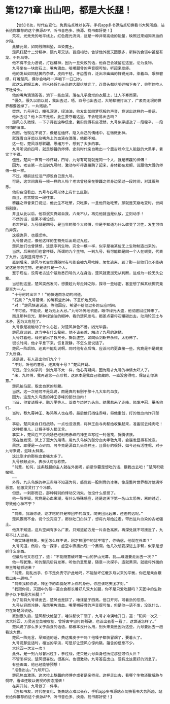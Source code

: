 # 第1271章 出山吧，都是大长腿！
        【告知书友，时代在变化，免费站点难以长存，手机app多书源站点切换看书大势所趋，站长给你推荐的这个换源APP，听书音色多、换源、找书都好使！】
       荒凉、光秃秃的地平线上，红色霞光流淌，这是一种非常高级的能量，映照过来如同流血的夕阳。
       此情此景，如同残阳斜坠，血染魔土。
       楚风打起十二分精神，跟九号交谈，百般相劝，告诉他外面天团很多，新鲜的食谱中甚至有龙、不死鸟等。
       他不得不全力游说，打起精神，因为一旦失败的话，他自己会被留在这里，沦为食物。
       九号坐在一块岩石上，嘴角滴血，咀嚼腿骨的声音很可怕，听起来发瘆。
       他的发丝如同枯黄的杂草，皮肉干枯，牙齿雪白，泛出冷幽幽的锋锐光泽，染着血，眼神碧绿，盯着楚风，偶尔会咕咚一声咽下一口口水。
       就这么转眼工夫，他已经将九头鸟的大腿给啃光了，连骨头都给嚼碎咽下去了，典型的吃人不吐骨头。
       他的嘴角滴滴答答，淌下一些血液，落在几乎腐烂的衣服上，让人不寒而栗。
       “很久，很久以前以前，我出去过，唔，四号也出去过，大地都被打沉了，广袤而无垠的世界都要毁掉了，一片残破。”
       突然，九号开口，瞳孔深邃，绿油油，他发出如同梦呓般的声音，竟说出这样的一番话。
       他出去过？他上次不是说，此生要守着这里，不会轻易出去吗？
       楚风心头微惊，一下子得到这种信息，着实觉得有些凛然，九号似乎提及了一段秘辛，一段可怕的旧事。
       然而，他现在不说了，像是在缅怀，陷入自己的情绪中，在微微出神。
       就连雪白牙齿以及嘴角上的血液在滴落，他都不知。
       这一刻，楚风浮想联翩，思绪万千，想到了太多的事。
       九号所说的四号，就是黎龘的师傅，史前时代亲自教出一个震古烁今无人能敌的大黑手，着实了不得。
       但是，楚风一直有一种怀疑，四号、九号有可能就是同一个人，就是黎龘的师傅！
       因为，老古第一次见到九号时，激动与吓得直接跳了起来，身体都在发颤，说跟他大哥的师傅一模一样。
       不过，眼前这位活尸却说自己是九号。
       可是，这世间真有一模一样的人吗？老古曾经亲在黎龘之师身边呆过一段时间，对其很熟悉。
       他实在没看出，九号与四号形体上有什么区别。
       而且，老古提及一段往事。
       黎龘之师曾亲口说过，他此生不吃荤，只吃素，一旦他开始吃荤，那就是天崩地变时，世间将剧变。
       并且从此以后，他将泯灭真如自我，六亲不认，再见他就当是仇敌，立刻动手！
       不然的话，后果不堪设想。
       老古怀疑，九号就是四号，是当年的那个大师傅，只是不知道为什么改变了习性，发生可怕的异变。
       这很诡异，也很恐怖。
       九号曾说过，像他这样的生物先后出现过九位。
       楚风他们也曾猜想，这是序列生物，完全一模一样，似乎是被某位无上生物制造出来的。
       当然，后来他们也曾怀疑，所谓的九个生物，一到九号，有可能都是同一个人在蜕变，代表了九世，这就显得恐怖了。
       直到后来，楚风与老古觉得随时有可能会被九号吃掉，匆忙逃离，到了那一刻他们也不能确定这是序列生物，还是说只是一个人。
       至于现在，没有老古这个最熟悉四号的人在身边，楚风就更加无从判断，这成为一段无头公案。
       当想到这里，楚风突然发问，想要趁九号走神之际，探寻一些秘密，甚至想了解其根脚究竟是否为一人。
       “十号何时出世？！”他快速而急切的问道。
       “石昊？”九号错愕，的确有些出神，下意识地反问。
       “对！”楚风快速说道，等他回应，希望不给他过多的反应时间。
       “不可说，不能说，是为无上大忌。”九号冷厉地说道，眼中绿光大盛，他彻底回过神来了。
       而且那种目光，那种绿油油的眼神，看的楚风发毛，都差点要将石罐砸出去，动用轮回土与木矛，因为太危险了。
       九号像是被触动了什么心弦，对楚风神色不善，凶光毕露。
       楚风意识到，这当中有什么秘密，他不该去惹，触动了九号的逆鳞。
       九号盯着他，绿光冒出了数尺长，撕裂虚空，如同仙剑斩开永恒，太恐怖了。
       很长时间，他才平息下来，恢复寂静，不怎么爱说话了。
       楚风一阵后怕，还真不能乱说啊，同时他有点后悔，应该问的更直接一些，究竟是不是蜕变了九世身。
       还是说，有人造出他们九个？
       “不对，听他的意思，还真有十号？”楚风怀疑。
       可是，怎么似乎同一到九号不太一样，他心有疑问，因为刚才九号的神情太吓人了。
       “来，九师傅，我再送您一点珍肴，这原本是我自己收藏的，一直没舍得吃，保证让你满意。”
       楚风拍马屁，取出自家的珍藏。
       当然，这一次他可不是乱说，而是真的有别于那十几大车的血食。
       因为，这是九头鸟族的神王赤峰的部分血肉！
       当日，他宴请猴子、鹏万里等人，蒸煮与烧烤九头鸟，结果惹来了赤峰，怒发冲冠，要杀他们。
       当时，黎九霄神王、弥鸿等人也在场，最后他们挡住赤峰，将他重创，打的他血肉炸开部分。
       事后，楚风亲自打扫战场，一点也没浪费，将神王血与肉都给收集起来，准备回去炖肉吃！
       这种损事儿，让猴子等人都无言。
       事实上，楚风在三方战场已经利用赤峰的神王血写过一封信笺，折腾该族。
       现在他发现，派上了更大的用场，用九头鸟族的部分血肉孝敬九号，会越发显得有诚意。
       果然，即便是一点碎肉，可毕竟是源自九头鸟神王，且保存的很好，如今还有活性呢，对于九号来说，滋味太鲜美。
       这比刚才的那些血食强太多了。
       九号频频点头，表示认可与称赞。
       “前辈，如何，这条残腿的主人就在外面呢，前辈你要是想吃的话，跟我出去吧！”楚风积极撺掇。
       ……
       外界，九头鸟族的神王赤峰不知道为何，感觉到一股刺骨的冰寒，像是整片世界都对他满怀恶意，他激灵灵打了个冷颤。
       但是，一刹那而已，那种特别的悸动又消失，他没什么感觉了。
       他一阵怀疑，究竟是心血来潮，有什么特殊感应，还是这天下第一名山太恐怖，离的过近，导致他心神不宁？
       ……
       “前辈，我跟你说，刚才吃的只是神团中的血食，同天团比起来，还差的远呢。”
       楚风锲而不舍，说个没完没了，都快吐口白沫了，想将九号给拉走，带出这片血染的古老疆土。
       他真不知道，这片空间有多么广袤，只知道前方是一片血色高原，再深处就不可接近了，九号不让人过去。
       “确实味道鲜美，天团怎么样不说，刚才神团中的就不错了，你确信，他就在外面？”
       九号问道，然后，他一探手，虚空中直接出现一个黑洞，他几次想要探进去手臂，似乎是想抓什么东西。
       但最后他又忍住了，道：“不能随意破坏第一山的护山光幕，我……难道要走出去一次？”
       他一阵犹豫，听的楚风后背发寒，听他的意思是，随意一次探手，造就黑洞，就能将外面的神王等给抓进来？
       “前辈，别乱出手，你不是负责守护此地吗，不能破坏亿载岁月以来的平衡，你还是亲自跟我出去一趟吧。”
       “前辈我和你说，神团中的血食配不上你的身份，你应该吃天团才对。”
       “我跟你说，天团中的每一道血食都长着好几双大长腿，你不是只爱吃腿吗？天团中的生物脖子以下都是大长腿！”
       为了能将九号请出去，楚风也是拼了，唾沫星子四溅，信口开河，可着劲的忽悠。
       九号从容而冷静，虽然嘴角淌血，嘴里嚼碎骨的声音很可怕，但是他一语不发，没说什么，只在听楚风说话。
       直到很久后，楚风都快绝望了，唾沫都快干涸了，九号才冷漠地开口，道：“阳间一次又一次大轮回，万灵若韭菜被收割，曾将古宇宙打的残破，也该出去看一看了，这世道怎样了。”
       楚风说了那么多关于血食的话语，都根本没什么用，到头来竟是因为这些，九号要出去一趟看这大世。
       楚风一阵无言，早知道的话，费这嘴皮子干吗？他嗓子都快冒烟了，要着火了。
       九号说那些话时，相当的平淡，可是却让楚风心惊肉跳，蕴含的信息不少。
       大轮回一次又一次？
       此外，是一到九号曾出过手，参过战，还只是九号自身经历过那些可怕大世？
       不管怎样说，楚风很喜悦，很高兴，也很激动，九号答应出山，没有比这更好的消息了。
       有些画面，他已经能够预想！
       “准备出山。”九号开口。
       楚风热血激荡，这次拉上黎龘的师傅亦或者是亲师叔，这样走出去，看哪个生物还敢威胁与恫吓，看谁还敢以俯视的姿态摆谱！
       在离开前，九号做了一件事。
       【告知书友，时代在变化，免费站点难以长存，手机app多书源站点切换看书大势所趋，站长给你推荐的这个换源APP，听书音色多、换源、找书都好使！】